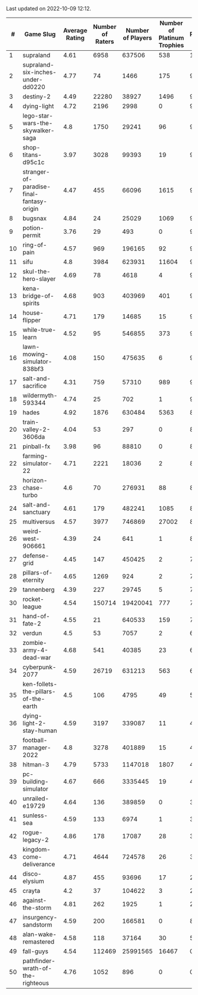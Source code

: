Last updated on 2022-10-09 12:12.


|#|Game Slug|Average Rating|Number of Raters|Number of Players|Number of Platinum Trophies|Max Rarity (%)|
|---|---|---|---|---|---|---|
|1|supraland|4.61|6958|637506|538|100|
|2|supraland-six-inches-under-dd0220|4.77|74|1466|175|99|
|3|destiny-2|4.49|22280|38927|1496|98|
|4|dying-light|4.72|2196|2998|0|98|
|5|lego-star-wars-the-skywalker-saga|4.8|1750|29241|96|98|
|6|shop-titans-d95c1c|3.97|3028|99393|19|98|
|7|stranger-of-paradise-final-fantasy-origin|4.47|455|66096|1615|98|
|8|bugsnax|4.84|24|25029|1069|97|
|9|potion-permit|3.76|29|493|0|97|
|10|ring-of-pain|4.57|969|196165|92|97|
|11|sifu|4.8|3984|623931|11604|96|
|12|skul-the-hero-slayer|4.69|78|4618|4|96|
|13|kena-bridge-of-spirits|4.68|903|403969|401|94|
|14|house-flipper|4.71|179|14685|15|93|
|15|while-true-learn|4.52|95|546855|373|93|
|16|lawn-mowing-simulator-838bf3|4.08|150|475635|6|91|
|17|salt-and-sacrifice|4.31|759|57310|989|91|
|18|wildermyth-593344|4.74|25|702|1|91|
|19|hades|4.92|1876|630484|5363|89|
|20|train-valley-2-3606da|4.04|53|297|0|89|
|21|pinball-fx|3.98|96|88810|0|86|
|22|farming-simulator-22|4.71|2221|18036|2|84|
|23|horizon-chase-turbo|4.6|70|276931|88|83|
|24|salt-and-sanctuary|4.61|179|482241|1085|83|
|25|multiversus|4.57|3977|746869|27002|81|
|26|weird-west-906661|4.39|24|641|1|80|
|27|defense-grid|4.45|147|450425|2|79|
|28|pillars-of-eternity|4.65|1269|924|2|79|
|29|tannenberg|4.39|227|29745|5|78|
|30|rocket-league|4.54|150714|19420041|777|74|
|31|hand-of-fate-2|4.55|21|640533|159|72|
|32|verdun|4.5|53|7057|2|66|
|33|zombie-army-4-dead-war|4.68|541|40385|23|66|
|34|cyberpunk-2077|4.59|26719|631213|563|61|
|35|ken-follets-the-pillars-of-the-earth|4.5|106|4795|49|57|
|36|dying-light-2-stay-human|4.59|3197|339087|11|48|
|37|football-manager-2022|4.8|3278|401889|15|48|
|38|hitman-3|4.79|5733|1147018|1807|48|
|39|pc-building-simulator|4.67|666|3335445|19|47|
|40|unrailed-e19729|4.64|136|389859|0|39|
|41|sunless-sea|4.59|133|6974|1|38|
|42|rogue-legacy-2|4.86|178|17087|28|36|
|43|kingdom-come-deliverance|4.71|4644|724578|26|30|
|44|disco-elysium|4.87|455|93696|17|28|
|45|crayta|4.2|37|104622|3|23|
|46|against-the-storm|4.81|262|1925|1|22|
|47|insurgency-sandstorm|4.59|200|166581|0|8|
|48|alan-wake-remastered|4.58|118|37164|30|5|
|49|fall-guys|4.54|112469|25991565|16467|0.4|
|50|pathfinder-wrath-of-the-righteous|4.76|1052|896|0|0.1|
